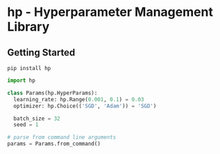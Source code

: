 # hp - Hyperparameter Management Library


## Getting Started

```
pip install hp
```


```python
import hp

class Params(hp.HyperParams):
  learning_rate: hp.Range(0.001, 0.1) = 0.03
  optimizer: hp.Choice(('SGD', 'Adam')) = 'SGD')

  batch_size = 32
  seed = 1

# parse from command line arguments
params = Params.from_command()
```
